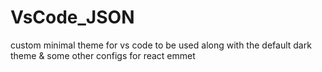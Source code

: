 # VsCode_JSON
custom minimal theme for vs code to be used along with the default dark theme &amp; some other configs for react emmet
